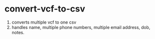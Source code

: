 # convert-vcf-to-csv
1. converts multiple vcf to one csv
2. handles name, multiple phone numbers, multiple email address, dob, notes.
